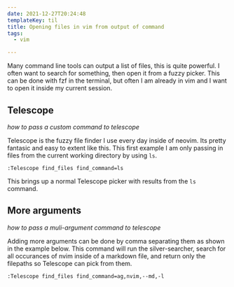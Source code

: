 ```yaml
---
date: 2021-12-27T20:24:48
templateKey: til
title: Opening files in vim from output of command
tags:
  - vim

---
```


Many command line tools can output a list of files, this is quite powerful.
I often want to search for something, then open it from a fuzzy picker.  This
can be done with fzf in the terminal, but often I am already in vim and I want
to open it inside my current session.

## Telescope
_how to pass a custom command to telescope_

Telescope is the fuzzy file finder I use every day inside of neovim.  Its pretty
fantasic and easy to extent like this.  This first example I am only passing in
files from the current working directory by using `ls`.

``` vim
:Telescope find_files find_command=ls
```

This brings up a normal Telescope picker with results from the `ls` command.

## More arguments
_how to pass a muli-argument command to telescope_

Adding more arguments can be done by comma separating them as shown in the
example below.  This command will run the silver-searcher, search for all
occurances of nvim inside of a markdown file, and return only the filepaths so
Telescope can pick from them.

```vim
:Telescope find_files find_command=ag,nvim,--md,-l
```
